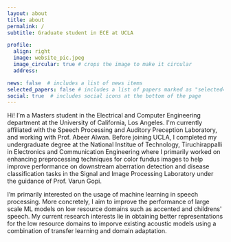 ```yaml
---
layout: about
title: about
permalink: /
subtitle: Graduate student in ECE at UCLA

profile:
  align: right
  image: website_pic.jpeg
  image_circular: true # crops the image to make it circular
  address: 

news: false  # includes a list of news items
selected_papers: false # includes a list of papers marked as "selected={true}"
social: true  # includes social icons at the bottom of the page
---
```


Hi! I’m a Masters student in the Electrical and Computer Engineering department at the University of California, Los Angeles. I'm currently affiliated with the Speech Processing and Auditory Preception Laboratory, and working with Prof. Abeer Alwan. Before joining UCLA, I completed my undergraduate degree at the National Institue of Technology, Tiruchirappalli in Electronics and Communication Engineering where I primarily worked on enhancing preprocessing techniques for color fundus images to help improve performance on downstream aberration detection and disease classification tasks in the Signal and Image Processing Laboratory under the guidance of Prof. Varun Gopi.

I’m primarily interested on the usage of machine learning in speech processing. More concretely, I aim to improve the performance of large scale ML models on low resource domains such as accented and childrens' speech. My current research interests lie in obtaining better representations for the low resource domains to imporve existing acoustic models using a combination of transfer learning and domain adaptation.
